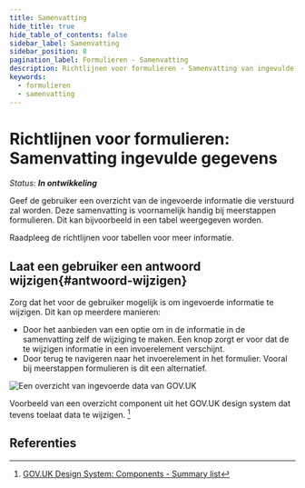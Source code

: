 ```yaml
---
title: Samenvatting
hide_title: true
hide_table_of_contents: false
sidebar_label: Samenvatting
sidebar_position: 8
pagination_label: Formulieren - Samenvatting
description: Richtlijnen voor formulieren - Samenvatting van ingevulde gegevens
keywords:
  - formulieren
  - samenvatting
---
```


<!-- @license CC0-1.0 -->

# Richtlijnen voor formulieren: Samenvatting ingevulde gegevens

_Status: **In ontwikkeling**_

Geef de gebruiker een overzicht van de ingevoerde informatie die verstuurd zal worden. Deze samenvatting is voornamelijk handig bij meerstappen formulieren. Dit kan bijvoorbeeld in een tabel weergegeven worden.

Raadpleeg de richtlijnen voor tabellen voor meer informatie.

## Laat een gebruiker een antwoord wijzigen{#antwoord-wijzigen}

Zorg dat het voor de gebruiker mogelijk is om ingevoerde informatie te wijzigen. Dit kan op meerdere manieren:

- Door het aanbieden van een optie om in de informatie in de samenvatting zelf de wijziging te maken. Een knop zorgt er voor dat de te wijzigen informatie in een invoerelement verschijnt.
- Door terug te navigeren naar het invoerelement in het formulier. Vooral bij meerstappen formulieren is dit een alternatief.

![Een overzicht van ingevoerde data van GOV.UK](https://raw.githubusercontent.com/nl-design-system/documentatie/assets/richtlijnen_formulieren_overzicht_142432724.png)

Voorbeeld van een overzicht component uit het GOV.UK design system dat tevens toelaat data te wijzigen. [^gov.uk-summary-list]

## Referenties

[^gov.uk-summary-list]: [GOV.UK Design System: Components - Summary list](https://design-system.service.gov.uk/components/summary-list/)

